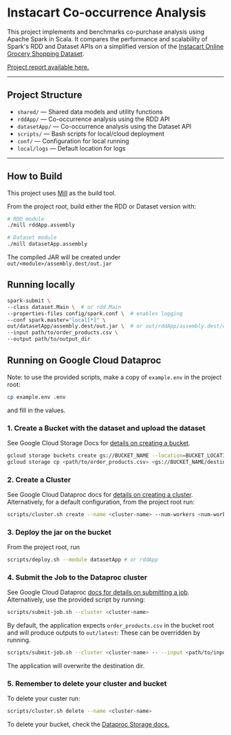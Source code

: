 # Instacart Co-occurrence Analysis

This project implements and benchmarks co-purchase analysis using Apache Spark in Scala. 
It compares the performance and scalability of Spark's RDD and Dataset APIs on a simplified version of the [Instacart Online Grocery Shopping Dataset](https://www.instacart.com/datasets/grocery-shopping-2017).

[Project report available here.](https://andrea-corradetti.github.io/instacart-map-reduce/report/main.pdf)

---

## Project Structure

- `shared/` — Shared data models and utility functions
- `rddApp/` — Co-occurrence analysis using the RDD API
- `datasetApp/` — Co-occurrence analysis using the Dataset API
- `scripts/` — Bash scripts for local/cloud deployment
- `conf/` —  Configuration for local running
- `local/logs` — Default location for logs 

---

## How to Build

This project uses [Mill](https://com-lihaoyi.github.io/mill) as the build tool.

From the project root, build either the RDD or Dataset version with:
```bash
# RDD module
./mill rddApp.assembly

# Dataset module
./mill datasetApp.assembly
```

The compiled JAR will be created under `out/<module>/assembly.dest/out.jar`

## Running locally

```bash
spark-submit \
--class dataset.Main \  # or rdd.Main
--properties-files config/spark.conf \  # enables logging
--conf spark.master="local[*]" \
out/datasetApp/assembly.dest/out.jar \  # or out/rddApp/assembly.dest/out.jar 
--input path/to/order_products.csv \
--output path/to/output_dir
```

## Running on Google Cloud Dataproc

Note: to use the provided scripts, make a copy of `example.env` in the project root:

```bash
cp example.env .env
```

and fill in the values.

### 1. Create a Bucket with the dataset and upload the dataset
See Google Cloud Storage Docs for [details on creating a bucket](https://cloud.google.com/storage/docs/creating-buckets#command-line).
```Bash
gcloud storage buckets create gs://BUCKET_NAME --location=BUCKET_LOCATION
gcloud storage cp <path/to/order_products.csv> <gs://BUCKET_NAME/destination>
```

### 2. Create a Cluster
See Google Cloud Dataproc docs for [details on creating a cluster](https://cloud.google.com/dataproc/docs/guides/create-cluster#creating_a_cloud_dataproc_cluster).
Alternatively, for a default configuration, from the project root run:

```bash
scripts/cluster.sh create --name <cluster-name> --num-workers <num-workers>
```

### 3. Deploy the jar on the bucket
From the project root, run 
```bash
scripts/deploy.sh --module datasetApp # or rddApp
``` 

### 4. Submit the Job to the Dataproc cluster
See Google Cloud Dataproc [docs for details on submitting a job](https://cloud.google.com/dataproc/docs/guides/submit-job#submitting_a_job).
Alternatively, use the provided script by running:
```bash
scripts/submit-job.sh --cluster <cluster-name>
```

By default, the application expects `order_products.csv` in the bucket root and will produce outputs to `out/latest`:
These can be overridden by running.

```bash
scripts/submit-job.sh --cluster <cluster-name> -- --input <path/to/input> --output <path/to/output>
```

The application will overwrite the destination dir.

### 5. Remember to delete your cluster and bucket
To delete your custer run:
```bash
scripts/cluster.sh delete --name <cluster-name>
```

To delete your bucket, check the [Dataproc Storage docs.](https://cloud.google.com/sdk/gcloud/reference/dataproc/clusters/delete)